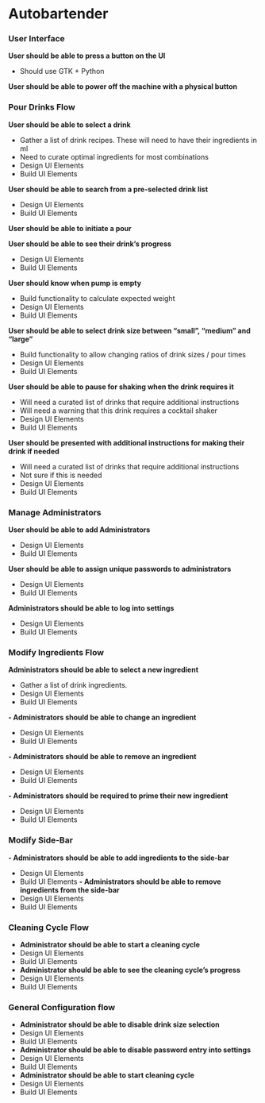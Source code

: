 # Autobartender
### User Interface
**User should be able to press a button on the UI**
- Should use GTK + Python

**User should be able to power off the machine with a physical button**

### Pour Drinks Flow
**User should be able to select a drink**
- Gather a list of drink recipes. These will need to have their ingredients in ml
- Need to curate optimal ingredients for most combinations
- Design UI Elements
- Build UI Elements

**User should be able to search from a pre-selected drink list**
- Design UI Elements
- Build UI Elements

**User should be able to initiate a pour**

**User should be able to see their drink’s progress**
- Design UI Elements
- Build UI Elements

**User should know when pump is empty**
- Build functionality to calculate expected weight
- Design UI Elements
- Build UI Elements

**User should be able to select drink size between “small”, “medium” and “large”**
- Build functionality to allow changing ratios of drink sizes / pour times
- Design UI Elements
- Build UI Elements

**User should be able to pause for shaking when the drink requires it**
- Will need a curated list of drinks that require additional instructions
- Will need a warning that this drink requires a cocktail shaker
- Design UI Elements
- Build UI Elements

**User should be presented with additional instructions for making their drink if needed**
- Will need a curated list of drinks that require additional instructions
- Not sure if this is needed
- Design UI Elements
- Build UI Elements



### Manage Administrators
**User should be able to add Administrators**
- Design UI Elements
- Build UI Elements

**User should be able to assign unique passwords to administrators**
- Design UI Elements
- Build UI Elements

**Administrators should be able to log into settings**
- Design UI Elements
- Build UI Elements



### Modify Ingredients Flow
**Administrators should be able to select a new ingredient**
- Gather a list of drink ingredients.
- Design UI Elements
- Build UI Elements

**- Administrators should be able to change an ingredient**
- Design UI Elements
- Build UI Elements

**- Administrators should be able to remove an ingredient**
- Design UI Elements
- Build UI Elements

**- Administrators should be required to prime their new ingredient**
- Design UI Elements
- Build UI Elements

### Modify Side-Bar
**- Administrators should be able to add ingredients to the side-bar**
- Design UI Elements
- Build UI Elements
**- Administrators should be able to remove ingredients from the side-bar**
- Design UI Elements
- Build UI Elements


### Cleaning Cycle Flow
- **Administrator should be able to start a cleaning cycle**
- Design UI Elements
- Build UI Elements
- **Administrator should be able to see the cleaning cycle’s progress**
- Design UI Elements
- Build UI Elements

### General Configuration flow
- **Administrator should be able to disable drink size selection**
- Design UI Elements
- Build UI Elements
- **Administrator should be able to disable password entry into settings**
- Design UI Elements
- Build UI Elements
- **Administrator should be able to start cleaning cycle**
- Design UI Elements
- Build UI Elements
